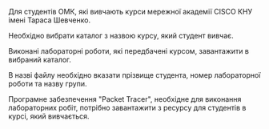 Для студентів ОМК, які вивчають курси мережної академії CISCO КНУ імені Тараса Шевченко.

Необхідно вибрати каталог з назвою курсу, який студент вивчає.

Виконані лабораторні роботи, які передбачені курсом, завантажити в вибраний каталог.

В назві файлу необхідно вказати прізвище студента, номер лабораторної роботи та назву групи.

Програмне забезпечення "Packet Tracer", необхідне для виконання лабораторних робіт, потрібно завантажити з ресурсу для студентів в курсі, який вивчається.
